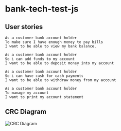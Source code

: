 # bank-tech-test-js

## User stories
```
As a customer bank account holder
To make sure I have enough money to pay bills
I want to be able to view my bank balance.

As a customer bank account holder
So i can add funds to my account
I want to be able to deposit money into my account

As a customer bank account holder
So i can have cash for cash payments
I want to be able to withdraw money from my account

As a customer bank account holder
To manage my account
I want to print my account statement

```

## CRC Diagram

<img alt ='CRC Diagram' src =''>
